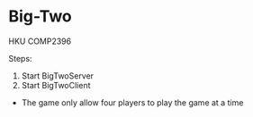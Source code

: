 # Big-Two
HKU COMP2396

Steps:
1. Start BigTwoServer
2. Start BigTwoClient

- The game only allow four players to play the game at a time
